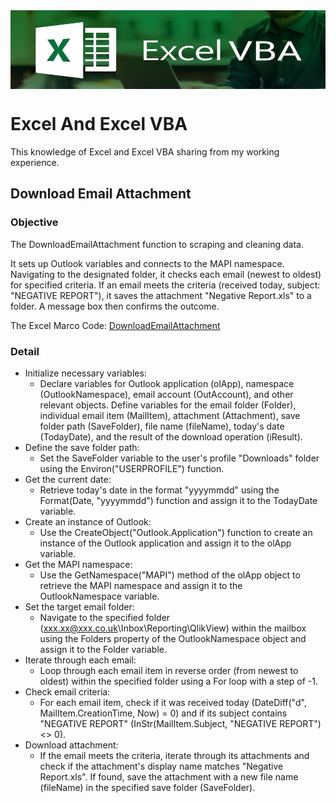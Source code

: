 <img align="center" src="/image/VBA-Banner.jpg" alt="Banner" />

# Excel And Excel VBA
This knowledge of Excel and Excel VBA sharing from my working experience. 

## Download Email Attachment
### Objective
The DownloadEmailAttachment function to scraping and cleaning data. 

It sets up Outlook variables and connects to the MAPI namespace. Navigating to the designated folder, it checks each email (newest to oldest) for specified criteria. If an email meets the criteria (received today, subject: "NEGATIVE REPORT"), it saves the attachment "Negative Report.xls" to a folder. A message box then confirms the outcome.

The Excel Marco Code: [DownloadEmailAttachment](/DownloadEmailAttachment.bas)

### Detail
* Initialize necessary variables:
  * Declare variables for Outlook application (olApp), namespace (OutlookNamespace), email account (OutAccount), and other relevant objects.
Define variables for the email folder (Folder), individual email item (MailItem), attachment (Attachment), save folder path (SaveFolder), file name (fileName), today's date (TodayDate), and the result of the download operation (iResult).
* Define the save folder path:
  * Set the SaveFolder variable to the user's profile "Downloads" folder using the Environ("USERPROFILE") function.
* Get the current date:
  * Retrieve today's date in the format "yyyymmdd" using the Format(Date, "yyyymmdd") function and assign it to the TodayDate variable.
* Create an instance of Outlook:
  * Use the CreateObject("Outlook.Application") function to create an instance of the Outlook application and assign it to the olApp variable.
* Get the MAPI namespace:
  * Use the GetNamespace("MAPI") method of the olApp object to retrieve the MAPI namespace and assign it to the OutlookNamespace variable.
* Set the target email folder:
  * Navigate to the specified folder (xxx.xx@xxx.co.uk\Inbox\Reporting\QlikView) within the mailbox using the Folders property of the OutlookNamespace object and assign it to the Folder variable.
* Iterate through each email:
  * Loop through each email item in reverse order (from newest to oldest) within the specified folder using a For loop with a step of -1.
* Check email criteria:
  * For each email item, check if it was received today (DateDiff("d", MailItem.CreationTime, Now) = 0) and if its subject contains "NEGATIVE REPORT" (InStr(MailItem.Subject, "NEGATIVE REPORT") <> 0).
* Download attachment:
  * If the email meets the criteria, iterate through its attachments and check if the attachment's display name matches "Negative Report.xls". If found, save the attachment with a new file name (fileName) in the specified save folder (SaveFolder).

